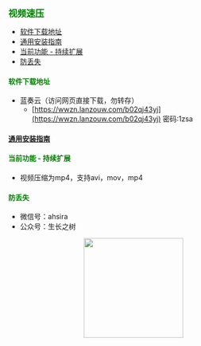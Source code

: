 
<b><font color=green size=4>
视频速压
</font></b>

- [软件下载地址](#软件下载地址)
- [通用安装指南](#通用安装指南)
- [当前功能 - 持续扩展](#当前功能---持续扩展)
- [防丢失](#防丢失)



#### <font color=green>软件下载地址</font>
- 蓝奏云（访问网页直接下载，勿转存）
  - [https://wwzn.lanzouw.com/b02qj43yj](https://wwzn.lanzouw.com/b02qj43yj) 密码:1zsa

#### [通用安装指南](../../univer/install.md)

#### <font color=green>当前功能 - 持续扩展</font>
- 视频压缩为mp4，支持avi，mov，mp4


#### <font color=green>防丢失</font>
- 微信号：ahsira
- 公众号：生长之树
<center><img src="../../../assets/qrcode_for.jpg" width="200px"></center>
